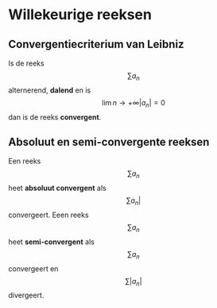 # Willekeurige reeksen


## Convergentiecriterium van Leibniz

Is de reeks $$ \sum a_n $$ alternerend, **dalend** en is  $$ \lim{n \to +\infty}  |a_n| = 0 $$ dan is de reeks **convergent**.

## Absoluut en semi-convergente reeksen

Een reeks $$ \sum a_n $$ heet **absoluut convergent** als $$ \sum a_n| $$ convergeert.
Eeen reeks $$ \sum a_n $$ heet **semi-convergent** als $$ \sum a_n $$ convergeert en $$ \sum |a_n| $$ divergeert.

